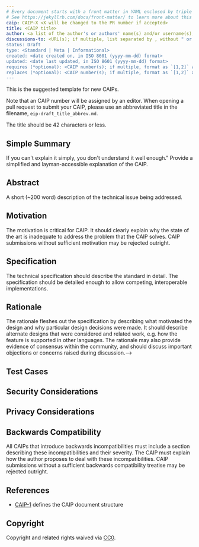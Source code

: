 ```yaml
---
# Every document starts with a front matter in YAML enclosed by triple dashes.
# See https://jekyllrb.com/docs/front-matter/ to learn more about this concept.
caip: CAIP-X <X will be changed to the PR number if accepted>
title: <CAIP title>
author: <a list of the author's or authors' name(s) and/or username(s), or name(s) and email(s), e.g. (use with the parentheses or triangular brackets): FirstName LastName (@GitHubUsername), FirstName LastName <foo@bar.com>, FirstName (@GitHubUsername) and GitHubUsername (@GitHubUsername)>
discussions-to: <URL(s); if multiple, list separated by , without " or []> 
status: Draft
type: <Standard | Meta | Informational>
created: <date created on, in ISO 8601 (yyyy-mm-dd) format>
updated: <date last updated, in ISO 8601 (yyyy-mm-dd) format>
requires (*optional): <CAIP number(s); if multiple, format as `[1,2]` array>
replaces (*optional): <CAIP number(s); if multiple, format as `[1,2]` array>
---
```


<!--You can leave these HTML comments in your merged EIP and delete the visible duplicate text guides, they will not appear and may be helpful to refer to if you edit it again. This is the suggested template for new EIPs. Note that an EIP number will be assigned by an editor. When opening a pull request to submit your EIP, please use an abbreviated title in the filename, `eip-draft_title_abbrev.md`. The title should be 44 characters or less.-->
This is the suggested template for new CAIPs.

Note that an CAIP number will be assigned by an editor. When opening a pull request to submit your CAIP, please use an abbreviated title in the filename, `eip-draft_title_abbrev.md`.

The title should be 42 characters or less.

## Simple Summary
<!--"If you can't explain it simply, you don't understand it well enough." Provide a simplified and layman-accessible explanation of the CAIP.-->
If you can't explain it simply, you don't understand it well enough." Provide a simplified and layman-accessible explanation of the CAIP.

## Abstract
<!--A short (~200 word) description of the technical issue being addressed.-->
A short (~200 word) description of the technical issue being addressed.

## Motivation
<!--The motivation is critical for CAIP. It should clearly explain why the state of the art is inadequate to address the problem that the CAIP solves. CAIP submissions without sufficient motivation may be rejected outright.-->
The motivation is critical for CAIP. It should clearly explain why the state of the art is inadequate to address the problem that the CAIP solves. CAIP submissions without sufficient motivation may be rejected outright.

## Specification
<!--The technical specification should describe the standard in detail. The specification should be detailed enough to allow competing, interoperable implementations. -->
The technical specification should describe the standard in detail. The specification should be detailed enough to allow competing, interoperable implementations.

## Rationale
<!--The rationale fleshes out the specification by describing what motivated the design and why particular design decisions were made. It should describe alternate designs that were considered and related work, e.g. how the feature is supported in other languages. The rationale may also provide evidence of consensus within the community, and should discuss important objections or concerns raised during discussion.-->
The rationale fleshes out the specification by describing what motivated the design and why particular design decisions were made. It should describe alternate designs that were considered and related work, e.g. how the feature is supported in other languages. The rationale may also provide evidence of consensus within the community, and should discuss important objections or concerns raised during discussion.-->

## Test Cases
<!--Please add diverse test cases here if applicable. Any normative definition of an interface requires test cases to be implementable. -->

## Security Considerations
<!--Please add an explicit list of intra-actor assumptions and known risk factors if applicable. Any normative definition of an interface requires these to be implementable; assumptions and risks should be at both individual interaction/use-case scale and systemically, should the interface specified gain ecosystem-namespace adoption. -->

## Privacy Considerations
<!--Please add an explicit list of intra-actor assumptions and known risk factors if applicable. Any normative definition of an interface requires these to be implementable; assumptions and risks should be at both individual interaction/use-case scale and systemically, should the interface specified gain ecosystem-namespace adoption. -->

## Backwards Compatibility
<!--All CAIPs that introduce backwards incompatibilities must include a section describing these incompatibilities and their severity. The CAIP must explain how the author proposes to deal with these incompatibilities. CAIP submissions without a sufficient backwards compatibility treatise may be rejected outright.-->
All CAIPs that introduce backwards incompatibilities must include a section describing these incompatibilities and their severity. The CAIP must explain how the author proposes to deal with these incompatibilities. CAIP submissions without a sufficient backwards compatibility treatise may be rejected outright.

## References 
<!--Links to external resources that help understanding the CAIP better. This can e.g. be links to existing implementations. See CONTRIBUTING.md#style-guide . -->

- [CAIP-1][CAIP-1] defines the CAIP document structure

[CAIP-1]: https://ChainAgnostic.org/CAIPs/caip-1

## Copyright
Copyright and related rights waived via [CC0](../LICENSE).
